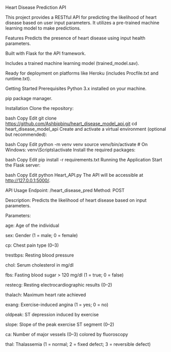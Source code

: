 Heart Disease Prediction API


This project provides a RESTful API for predicting the likelihood of heart disease based on user input parameters. It utilizes a pre-trained machine learning model to make predictions.

Features
Predicts the presence of heart disease using input health parameters.

Built with Flask for the API framework.

Includes a trained machine learning model (trained_model.sav).

Ready for deployment on platforms like Heroku (includes Procfile.txt and runtime.txt).

Getting Started
Prerequisites
Python 3.x installed on your machine.

pip package manager.

Installation
Clone the repository:

bash
Copy
Edit
git clone https://github.com/Ashbipbinu/heart_disease_model_api.git
cd heart_disease_model_api
Create and activate a virtual environment (optional but recommended):

bash
Copy
Edit
python -m venv venv
source venv/bin/activate  # On Windows: venv\Scripts\activate
Install the required packages:

bash
Copy
Edit
pip install -r requirements.txt
Running the Application
Start the Flask server:

bash
Copy
Edit
python Heart_API.py
The API will be accessible at http://127.0.0.1:5000/.

API Usage
Endpoint: /heart_disease_pred
Method: POST

Description: Predicts the likelihood of heart disease based on input parameters.

Parameters:

age: Age of the individual

sex: Gender (1 = male; 0 = female)

cp: Chest pain type (0–3)

trestbps: Resting blood pressure

chol: Serum cholesterol in mg/dl

fbs: Fasting blood sugar > 120 mg/dl (1 = true; 0 = false)

restecg: Resting electrocardiographic results (0–2)

thalach: Maximum heart rate achieved

exang: Exercise-induced angina (1 = yes; 0 = no)

oldpeak: ST depression induced by exercise

slope: Slope of the peak exercise ST segment (0–2)

ca: Number of major vessels (0–3) colored by fluoroscopy

thal: Thalassemia (1 = normal; 2 = fixed defect; 3 = reversible defect)
